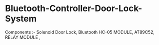 # Bluetooth-Controller-Door-Lock-System
Components :- Solenoid Door Lock, Bluetooth HC-05 MODULE, AT89C52, RELAY MODULE ,
